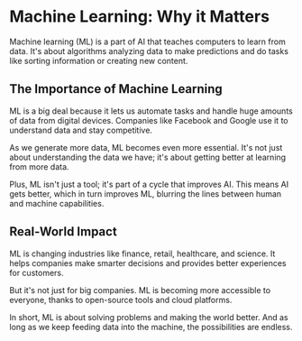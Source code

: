 # Machine Learning: Why it Matters

Machine learning (ML) is a part of AI that teaches computers to learn from data. It's about algorithms analyzing data to make predictions and do tasks like sorting information or creating new content.

## The Importance of Machine Learning

ML is a big deal because it lets us automate tasks and handle huge amounts of data from digital devices. Companies like Facebook and Google use it to understand data and stay competitive.

As we generate more data, ML becomes even more essential. It's not just about understanding the data we have; it's about getting better at learning from more data.

Plus, ML isn't just a tool; it's part of a cycle that improves AI. This means AI gets better, which in turn improves ML, blurring the lines between human and machine capabilities.

## Real-World Impact

ML is changing industries like finance, retail, healthcare, and science. It helps companies make smarter decisions and provides better experiences for customers.

But it's not just for big companies. ML is becoming more accessible to everyone, thanks to open-source tools and cloud platforms.

In short, ML is about solving problems and making the world better. And as long as we keep feeding data into the machine, the possibilities are endless.
